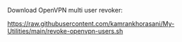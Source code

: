 Download OpenVPN multi user revoker:

https://raw.githubusercontent.com/kamrankhorasani/My-Utilities/main/revoke-openvpn-users.sh
